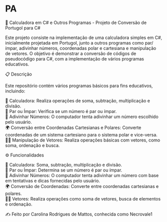 # PA

🧮 Calculadora em C# e Outros Programas - Projeto de Conversão de Portugol para C#

Este projeto consiste na implementação de uma calculadora simples em C#, inicialmente projetada em Portugol, junto a outros programas como par/ímpar, adivinhar números, coordenadas polar e cartesiana e manipulação de vetores. O objetivo é demonstrar a conversão de códigos de pseudocódigo para C#, com a implementação de vários programas educativos.

📋 Descrição

Este repositório contém vários programas básicos para fins educativos, incluindo:

  🧮 Calculadora: Realiza operações de soma, subtração, multiplicação e divisão.<br>
  🔢 Par ou Ímpar: Verifica se um número é par ou ímpar.<br>
  🎯 Adivinhar Números: O computador tenta adivinhar um número escolhido pelo usuário.<br>
  🌍 Conversão entre Coordenadas Cartesianas e Polares: Converte coordenadas de um sistema cartesiano para o sistema polar e vice-versa.<br>
  🧑‍💻 Manipulação de Vetores: Realiza operações básicas com vetores, como soma, ordenação e busca.<br>

⚙️ Funcionalidades

  🧮 Calculadora: Soma, subtração, multiplicação e divisão.<br>
  🔢 Par ou Ímpar: Determina se um número é par ou ímpar.<br>
  🎯 Adivinhar Números: O computador tenta adivinhar um número com base em tentativas e dicas fornecidas pelo usuário.<br>
  🌍 Conversão de Coordenadas: Converte entre coordenadas cartesianas e polares.<br>
  🧑‍💻 Vetores: Realiza operações como soma de vetores, busca de elementos e ordenação.<br>

  ✍️ Feito por Carolina Rodrigues de Mattos, conhecida como Necrovale1
